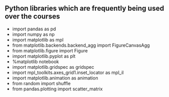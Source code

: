 ##  Python libraries which are frequently being used over the courses

* import pandas as pd
* import numpy as np
* import matplotlib as mpl
* from matplotlib.backends.backend_agg import FigureCanvasAgg
* from matplotlib.figure import Figure
* import matplotlib.pyplot as plt
* %matplotlib notebook
* import matplotlib.gridspec as gridspec
* import mpl_toolkits.axes_grid1.inset_locator as mpl_il
* import matplotlib.animation as animation
* from random import shuffle
* from pandas.plotting import scatter_matrix
